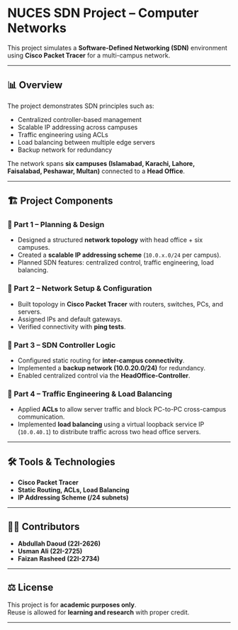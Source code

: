 # NUCES SDN Project – Computer Networks

This project simulates a **Software-Defined Networking (SDN)** environment using **Cisco Packet Tracer** for a multi-campus network.  

---

## 📊 Overview
The project demonstrates SDN principles such as:
- Centralized controller-based management
- Scalable IP addressing across campuses
- Traffic engineering using ACLs
- Load balancing between multiple edge servers
- Backup network for redundancy

The network spans **six campuses (Islamabad, Karachi, Lahore, Faisalabad, Peshawar, Multan)** connected to a **Head Office**.

---

## 🏗️ Project Components

### 🔹 Part 1 – Planning & Design
- Designed a structured **network topology** with head office + six campuses.  
- Created a **scalable IP addressing scheme** (`10.0.x.0/24` per campus).  
- Planned SDN features: centralized control, traffic engineering, load balancing.

### 🔹 Part 2 – Network Setup & Configuration
- Built topology in **Cisco Packet Tracer** with routers, switches, PCs, and servers.  
- Assigned IPs and default gateways.  
- Verified connectivity with **ping tests**.  

### 🔹 Part 3 – SDN Controller Logic
- Configured static routing for **inter-campus connectivity**.  
- Implemented a **backup network (10.0.20.0/24)** for redundancy.  
- Enabled centralized control via the **HeadOffice-Controller**.

### 🔹 Part 4 – Traffic Engineering & Load Balancing
- Applied **ACLs** to allow server traffic and block PC-to-PC cross-campus communication.  
- Implemented **load balancing** using a virtual loopback service IP (`10.0.40.1`) to distribute traffic across two head office servers.  

---

## 🛠️ Tools & Technologies
- **Cisco Packet Tracer**
- **Static Routing, ACLs, Load Balancing**
- **IP Addressing Scheme (/24 subnets)**

---

## 👨‍💻 Contributors
- **Abdullah Daoud (22I-2626)**  
- **Usman Ali (22I-2725)**  
- **Faizan Rasheed (22I-2734)**

---

## ⚖️ License
This project is for **academic purposes only**.  
Reuse is allowed for **learning and research** with proper credit.

---

